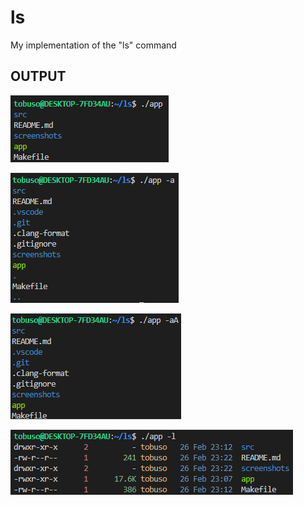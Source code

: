 # ls
My implementation of the "ls" command  
## OUTPUT
![](https://github.com/tobusoo/ls/blob/main/screenshots/Screenshot_1.png)

![](https://github.com/tobusoo/ls/blob/main/screenshots/Screenshot_2.png)

![](https://github.com/tobusoo/ls/blob/main/screenshots/Screenshot_3.png)

![](https://github.com/tobusoo/ls/blob/main/screenshots/Screenshot_4.png)

